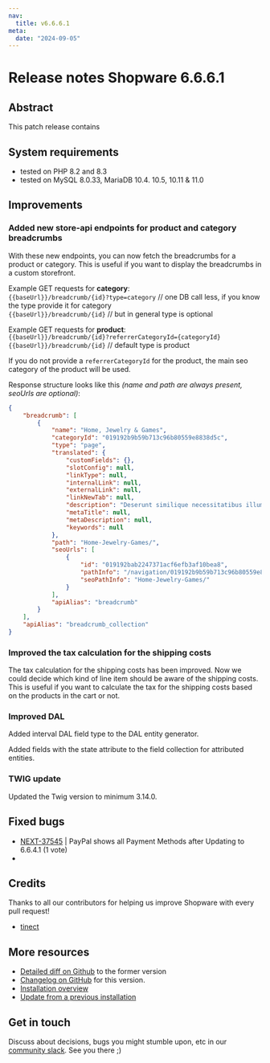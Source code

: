 ```yaml
---
nav:
  title: v6.6.6.1
meta:
  date: "2024-09-05"
---
```


# Release notes Shopware 6.6.6.1

## Abstract

This patch release contains

## System requirements

* tested on PHP 8.2 and 8.3
* tested on MySQL 8.0.33, MariaDB 10.4. 10.5, 10.11 & 11.0

## Improvements

### Added new store-api endpoints for product and category breadcrumbs
With these new endpoints, you can now fetch the breadcrumbs for a product or category. This is useful if you want to display the breadcrumbs in a custom storefront.

Example GET requests for **category**:  
`{{baseUrl}}/breadcrumb/{id}?type=category` // one DB call less, if you know the type provide it for category  
`{{baseUrl}}/breadcrumb/{id}` // but in general type is optional

Example GET requests for **product**:  
`{{baseUrl}}/breadcrumb/{id}?referrerCategoryId={categoryId}`  
`{{baseUrl}}/breadcrumb/{id}` // default type is product

If you do not provide a `referrerCategoryId` for the product, the main seo category of the product will be used.

Response structure looks like this _(name and path are always present, seoUrls are optional)_:
```json
{
    "breadcrumb": [
        {
            "name": "Home, Jewelry & Games",
            "categoryId": "019192b9b59b713c96b80559e8838d5c",
            "type": "page",
            "translated": {
                "customFields": {},
                "slotConfig": null,
                "linkType": null,
                "internalLink": null,
                "externalLink": null,
                "linkNewTab": null,
                "description": "Deserunt similique necessitatibus illum voluptatibus fugiat voluptatem ullam. Quia iste cum sequi qui.",
                "metaTitle": null,
                "metaDescription": null,
                "keywords": null
            },
            "path": "Home-Jewelry-Games/",
            "seoUrls": [
                {
                    "id": "019192bab2247371acf6efb3af10bea8",
                    "pathInfo": "/navigation/019192b9b59b713c96b80559e8838d5c",
                    "seoPathInfo": "Home-Jewelry-Games/"
                }
            ],
            "apiAlias": "breadcrumb"
        }
    ],
    "apiAlias": "breadcrumb_collection"
}
```

### Improved the tax calculation for the shipping costs
The tax calculation for the shipping costs has been improved. Now we could decide which kind of line item should be aware of the shipping costs. This is useful if you want to calculate the tax for the shipping costs based on the products in the cart or not.

### Improved DAL
Added interval DAL field type to the DAL entity generator.

Added fields with the state attribute to the field collection for attributed entities.

### TWIG update
Updated the Twig version to minimum 3.14.0.
## Fixed bugs

* [NEXT-37545](https://issues.shopware.com/issues/NEXT-37545) | PayPal shows all Payment Methods after Updating to 6.6.4.1 (1 vote)
* 

## Credits

Thanks to all our contributors for helping us improve Shopware with every pull request!

* [tinect](https://github.com/tinect)

## More resources

* [Detailed diff on Github](https://github.com/shopware/shopware/compare/v6.6.6.0...v6.6.6.1) to the former version
* [Changelog on GitHub](https://github.com/shopware/shopware/blob/v6.6.6.1/CHANGELOG.md) for this version.
* [Installation overview](https://developer.shopware.com/docs/guides/installation/)
* [Update from a previous installation](https://developer.shopware.com/docs/guides/installation/template.html#update-shopware)

## Get in touch

Discuss about decisions, bugs you might stumble upon, etc in our [community slack](https://slack.shopware.com). See you there ;)
